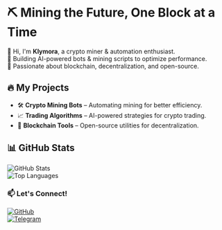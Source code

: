 # ⛏️ Mining the Future, One Block at a Time  
🚀 Hi, I'm **Klymora**, a crypto miner & automation enthusiast.  
🤖 Building AI-powered bots & mining scripts to optimize performance.  
💾 Passionate about blockchain, decentralization, and open-source.  

## 🔥 My Projects  
- 🛠 **Crypto Mining Bots** – Automating mining for better efficiency.  
- 📈 **Trading Algorithms** – AI-powered strategies for crypto trading.  
- 🔗 **Blockchain Tools** – Open-source utilities for decentralization.  

## 📊 GitHub Stats  
![GitHub Stats](https://github-readme-stats.vercel.app/api?username=Klymora&show_icons=true&theme=radical)  
![Top Languages](https://github-readme-stats.vercel.app/api/top-langs/?username=Klymora&layout=compact&theme=radical)  

### 📫 Let's Connect!  
[![GitHub](https://img.shields.io/badge/GitHub-@Klymora-black?style=flat&logo=github)](https://github.com/Klymora)  
[![Telegram](https://img.shields.io/badge/Telegram-@Klymora-blue?style=flat&logo=telegram)](https://t.me/Klymora)  
